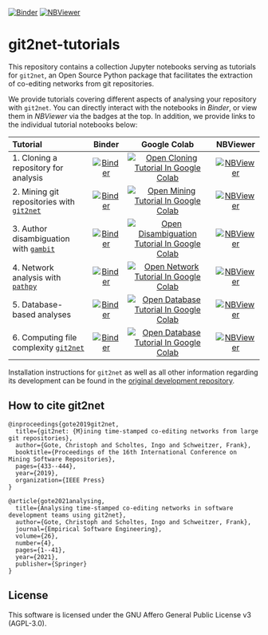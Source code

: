[![Binder](https://mybinder.org/badge_logo.svg)](https://mybinder.org/v2/gh/gotec/git2net-tutorials/HEAD)
[![NBViewer](https://img.shields.io/badge/View%20on-nbviewer-informational)](https://nbviewer.org/github/gotec/git2net-tutorials/tree/main/)

# git2net-tutorials

This repository contains a collection Jupyter notebooks serving as tutorials for `git2net`, an Open Source Python package that facilitates the extraction of co-editing networks from git repositories.

We provide tutorials covering different aspects of analysing your repository with `git2net`.
You can directly interact with the notebooks in *Binder*, or view them in *NBViewer* via the badges at the top.
In addition, we provide links to the individual tutorial notebooks below:

| Tutorial | Binder | Google Colab | NBViewer |
| :---     | :---:    | :---:  | :---: |
| 1. Cloning a repository for analysis | [![Binder](https://mybinder.org/badge_logo.svg)](https://mybinder.org/v2/gh/gotec/git2net-tutorials/HEAD?labpath=1_Cloning_Git_Repositories.ipynb) | [![Open Cloning Tutorial In Google Colab](https://colab.research.google.com/assets/colab-badge.svg)](https://colab.research.google.com/github/gotec/git2net-tutorials/blob/master/1_Cloning_Git_Repositories.ipynb) | [![NBViewer](https://img.shields.io/badge/View%20on-nbviewer-informational)](https://nbviewer.org/github/gotec/git2net-tutorials/tree/main/1_Cloning_Git_Repositories.ipynb) |
| 2. Mining git repositories with [`git2net`](https://github.com/gotec/git2net) | [![Binder](https://mybinder.org/badge_logo.svg)](https://mybinder.org/v2/gh/gotec/git2net-tutorials/HEAD?labpath=2_Mining_Git_Repositories.ipynb) | [![Open Mining Tutorial In Google Colab](https://colab.research.google.com/assets/colab-badge.svg)](https://colab.research.google.com/github/gotec/git2net-tutorials/blob/master/2_Mining_Git_Repositories.ipynb) | [![NBViewer](https://img.shields.io/badge/View%20on-nbviewer-informational)](https://nbviewer.org/github/gotec/git2net-tutorials/tree/main/2_Mining_Git_Repositories.ipynb) |
| 3. Author disambiguation with [`gambit`](https://github.com/gotec/gambit) | [![Binder](https://mybinder.org/badge_logo.svg)](https://mybinder.org/v2/gh/gotec/git2net-tutorials/HEAD?labpath=3_Author_Disambiguation.ipynb) | [![Open Disambiguation Tutorial In Google Colab](https://colab.research.google.com/assets/colab-badge.svg)](https://colab.research.google.com/github/gotec/git2net-tutorials/blob/master/3_Author_Disambiguation.ipynb) | [![NBViewer](https://img.shields.io/badge/View%20on-nbviewer-informational)](https://nbviewer.org/github/gotec/git2net-tutorials/tree/main/3_Author_Disambiguation.ipynb) |
| 4. Network analysis with [`pathpy`](https://www.pathpy.net/) | [![Binder](https://mybinder.org/badge_logo.svg)](https://mybinder.org/v2/gh/gotec/git2net-tutorials/HEAD?labpath=4_Network_Analysis.ipynb) | [![Open Network Tutorial In Google Colab](https://colab.research.google.com/assets/colab-badge.svg)](https://colab.research.google.com/github/gotec/git2net-tutorials/blob/master/4_Network_Analysis.ipynb) | [![NBViewer](https://img.shields.io/badge/View%20on-nbviewer-informational)](https://nbviewer.org/github/gotec/git2net-tutorials/tree/main/4_Network_Analysis.ipynb) |
| 5. Database-based analyses | [![Binder](https://mybinder.org/badge_logo.svg)](https://mybinder.org/v2/gh/gotec/git2net-tutorials/HEAD?labpath=5_Database_Analysis.ipynb) | [![Open Database Tutorial In Google Colab](https://colab.research.google.com/assets/colab-badge.svg)](https://colab.research.google.com/github/gotec/git2net-tutorials/blob/master/5_Database_Analysis.ipynb) | [![NBViewer](https://img.shields.io/badge/View%20on-nbviewer-informational)](https://nbviewer.org/github/gotec/git2net-tutorials/tree/main/5_Database_Analysis.ipynb) |
| 6. Computing file complexity [`git2net`](https://github.com/gotec/git2net) | [![Binder](https://mybinder.org/badge_logo.svg)](https://mybinder.org/v2/gh/gotec/git2net-tutorials/HEAD?labpath=[`git2net`](https://github.com/gotec/git2net).ipynb) | [![Open Database Tutorial In Google Colab](https://colab.research.google.com/assets/colab-badge.svg)](https://colab.research.google.com/github/gotec/git2net-tutorials/blob/master/[`git2net`](https://github.com/gotec/git2net).ipynb) | [![NBViewer](https://img.shields.io/badge/View%20on-nbviewer-informational)](https://nbviewer.org/github/gotec/git2net-tutorials/tree/main/[`git2net`](https://github.com/gotec/git2net).ipynb) |

Installation instructions for `git2net` as well as all other information regarding its development can be found in the [original development repository](https://github.com/gotec/git2net).


## How to cite git2net

``` 
@inproceedings{gote2019git2net,
  title={git2net: {M}ining time-stamped co-editing networks from large git repositories},
  author={Gote, Christoph and Scholtes, Ingo and Schweitzer, Frank},
  booktitle={Proceedings of the 16th International Conference on Mining Software Repositories},
  pages={433--444},
  year={2019},
  organization={IEEE Press}
}

@article{gote2021analysing,
  title={Analysing time-stamped co-editing networks in software development teams using git2net},
  author={Gote, Christoph and Scholtes, Ingo and Schweitzer, Frank},
  journal={Empirical Software Engineering},
  volume={26},
  number={4},
  pages={1--41},
  year={2021},
  publisher={Springer}
}
```


## License

This software is licensed under the GNU Affero General Public License v3 (AGPL-3.0).
